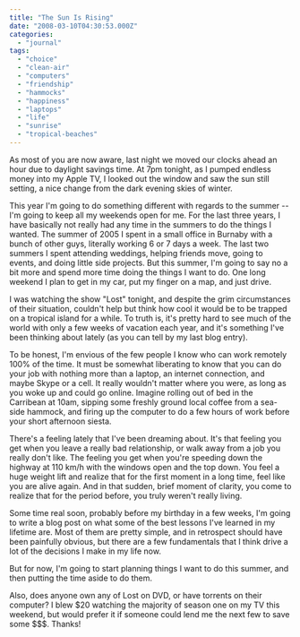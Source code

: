 ```yaml
---
title: "The Sun Is Rising"
date: "2008-03-10T04:30:53.000Z"
categories: 
  - "journal"
tags: 
  - "choice"
  - "clean-air"
  - "computers"
  - "friendship"
  - "hammocks"
  - "happiness"
  - "laptops"
  - "life"
  - "sunrise"
  - "tropical-beaches"
---
```


As most of you are now aware, last night we moved our clocks ahead an hour due to daylight savings time. At 7pm tonight, as I pumped endless money into my Apple TV, I looked out the window and saw the sun still setting, a nice change from the dark evening skies of winter.

This year I'm going to do something different with regards to the summer -- I'm going to keep all my weekends open for me. For the last three years, I have basically not really had any time in the summers to do the things I wanted. The summer of 2005 I spent in a small office in Burnaby with a bunch of other guys, literally working 6 or 7 days a week. The last two summers I spent attending weddings, helping friends move, going to events, and doing little side projects. But this summer, I'm going to say no a bit more and spend more time doing the things I want to do. One long weekend I plan to get in my car, put my finger on a map, and just drive.

I was watching the show "Lost" tonight, and despite the grim circumstances of their situation, couldn't help but think how cool it would be to be trapped on a tropical island for a while. To truth is, it's pretty hard to see much of the world with only a few weeks of vacation each year, and it's something I've been thinking about lately (as you can tell by my last blog entry).

To be honest, I'm envious of the few people I know who can work remotely 100% of the time. It must be somewhat liberating to know that you can do your job with nothing more than a laptop, an internet connection, and maybe Skype or a cell. It really wouldn't matter where you were, as long as you woke up and could go online. Imagine rolling out of bed in the Carribean at 10am, sipping some freshly ground local coffee from a sea-side hammock, and firing up the computer to do a few hours of work before your short afternoon siesta.

There's a feeling lately that I've been dreaming about. It's that feeling you get when you leave a really bad relationship, or walk away from a job you really don't like. The feeling you get when you're speeding down the highway at 110 km/h with the windows open and the top down. You feel a huge weight lift and realize that for the first moment in a long time, feel like you are alive again. And in that sudden, brief moment of clarity, you come to realize that for the period before, you truly weren't really living.

Some time real soon, probably before my birthday in a few weeks, I'm going to write a blog post on what some of the best lessons I've learned in my lifetime are. Most of them are pretty simple, and in retrospect should have been painfully obvious, but there are a few fundamentals that I think drive a lot of the decisions I make in my life now.

But for now, I'm going to start planning things I want to do this summer, and then putting the time aside to do them.

Also, does anyone own any of Lost on DVD, or have torrents on their computer? I blew $20 watching the majority of season one on my TV this weekend, but would prefer it if someone could lend me the next few to save some $$$. Thanks!
